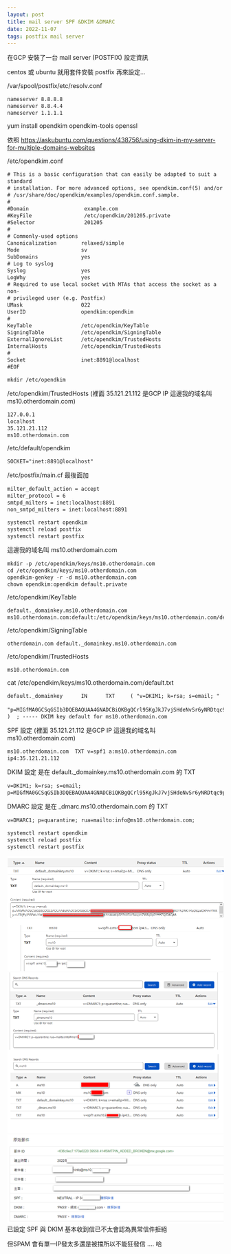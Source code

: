 ```yaml
---
layout: post
title: mail server SPF &DKIM &DMARC
date: 2022-11-07
tags: postfix mail server
---
```


在GCP 安裝了一台 mail server (POSTFIX) 設定資訊

centos 或 ubuntu 就用套件安裝 postfix 再來設定...

/var/spool/postfix/etc/resolv.conf
```
nameserver 8.8.8.8
nameserver 8.8.4.4
nameserver 1.1.1.1
```

yum install opendkim opendkim-tools openssl

依照 https://askubuntu.com/questions/438756/using-dkim-in-my-server-for-multiple-domains-websites

/etc/opendkim.conf
```
# This is a basic configuration that can easily be adapted to suit a standard
# installation. For more advanced options, see opendkim.conf(5) and/or
# /usr/share/doc/opendkim/examples/opendkim.conf.sample.
#
#Domain                  example.com
#KeyFile                 /etc/opendkim/201205.private
#Selector                201205
#
# Commonly-used options
Canonicalization        relaxed/simple
Mode                    sv
SubDomains              yes
# Log to syslog
Syslog                  yes
LogWhy                  yes
# Required to use local socket with MTAs that access the socket as a non-
# privileged user (e.g. Postfix)
UMask                   022
UserID                  opendkim:opendkim
#
KeyTable                /etc/opendkim/KeyTable
SigningTable            /etc/opendkim/SigningTable
ExternalIgnoreList      /etc/opendkim/TrustedHosts
InternalHosts           /etc/opendkim/TrustedHosts
#
Socket                  inet:8891@localhost
#EOF
```

```
mkdir /etc/opendkim
```

/etc/opendkim/TrustedHosts (裡面 35.121.21.112 是GCP IP 這邊我的域名叫 ms10.otherdomain.com)
```
127.0.0.1
localhost
35.121.21.112
ms10.otherdomain.com
```

/etc/default/opendkim
```
SOCKET="inet:8891@localhost"
```

/etc/postfix/main.cf 最後面加
```
milter_default_action = accept
milter_protocol = 6
smtpd_milters = inet:localhost:8891
non_smtpd_milters = inet:localhost:8891
```

```
systemctl restart opendkim
systemctl reload postfix
systemctl restart postfix
```

這邊我的域名叫 ms10.otherdomain.com
```
mkdir -p /etc/opendkim/keys/ms10.otherdomain.com
cd /etc/opendkim/keys/ms10.otherdomain.com
opendkim-genkey -r -d ms10.otherdomain.com
chown opendkim:opendkim default.private
```

/etc/opendkim/KeyTable
```
default._domainkey.ms10.otherdomain.com ms10.otherdomain.com:default:/etc/opendkim/keys/ms10.otherdomain.com/default.private
```

/etc/opendkim/SigningTable
```
otherdomain.com default._domainkey.ms10.otherdomain.com
```

/etc/opendkim/TrustedHosts
```
ms10.otherdomain.com
```

cat /etc/opendkim/keys/ms10.otherdomain.com/default.txt
```
default._domainkey      IN      TXT     ( "v=DKIM1; k=rsa; s=email; "
          "p=MIGfMA0GCSqGSIb3DQEBAQUAA4GNADCBiQKBgQCrl95KgJkJ7vjSHdeNvSr6yNRDtqc9pWGdYl8fSjQKIdSgsshLj7EbGuIKKYh2WKHrGiDdZi4ORhhnYMKyzrUTRIjEq33SEWuYiWTHVZMMNuUiYQ4viBIDbhiPO+FPsi5rR/Veuqiet4mAoeklpDS9nVFor5wupmZW8q0p0YHHZQIDAQAB" )  ; ----- DKIM key default for ms10.otherdomain.com

```

SPF 設定 (裡面 35.121.21.112 是GCP IP 這邊我的域名叫 ms10.otherdomain.com)
```
ms10.otherdomain.com  TXT v=spf1 a:ms10.otherdomain.com ip4:35.121.21.112
```

DKIM 設定 是在 
default._domainkey.ms10.otherdomain.com 的 TXT
```
v=DKIM1; k=rsa; s=email;
p=MIGfMA0GCSqGSIb3DQEBAQUAA4GNADCBiQKBgQCrl95KgJkJ7vjSHdeNvSr6yNRDtqc9pWGdYl8fSjQKIdSgsshLj7EbGuIKKYh2WKHrGiDdZi4ORhhnYMKyzrUTRIjEq33SEWuYiWTHVZMMNuUiYQ4viBIDbhiPO+FPsi5rR/Veuqiet4mAoeklpDS9nVFor5wupmZW8q0p0YHHZQIDAQAB
```

DMARC 設定 是在 _dmarc.ms10.otherdomain.com 的 TXT
```
v=DMARC1; p=quarantine; rua=mailto:info@ms10.otherdomain.com;
```

```
systemctl restart opendkim
systemctl reload postfix
systemctl restart postfix
```

<img src="/images/posts/mailsrver/DKIM_SPF1.png">
<img src="/images/posts/mailsrver/DKIM_SPF3.png">
<img src="/images/posts/mailsrver/DKIM_SPF2.png">
已設定 SPF 與 DKIM 基本收到信已不太會認為異常信件拒絕

但SPAM 會有單一IP發太多還是被擋所以不能狂發信 .... 哈
